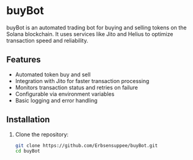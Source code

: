 # buyBot

buyBot is an automated trading bot for buying and selling tokens on the Solana blockchain. It uses services like Jito and Helius to optimize transaction speed and reliability.

## Features

- Automated token buy and sell  
- Integration with Jito for faster transaction processing  
- Monitors transaction status and retries on failure  
- Configurable via environment variables  
- Basic logging and error handling  

## Installation

1. Clone the repository:  
   ```bash
   git clone https://github.com/Erbsensuppee/buyBot.git
   cd buyBot

